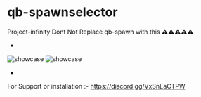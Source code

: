 # qb-spawnselector
Project-infinity
Dont Not Replace qb-spawn with this ⚠⚠⚠⚠⚠

*
![showcase](https://cdn.discordapp.com/attachments/980554127719432192/1024892828238745641/spawn_2.PNG)
![showcase](https://cdn.discordapp.com/attachments/980554127719432192/1024892828771438603/spawn.PNG)

*
For Support or installation :- https://discord.gg/VxSnEaCTPW
